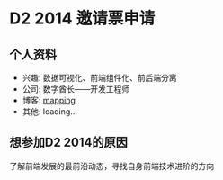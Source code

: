 # D2 2014 邀请票申请

## 个人资料

- 兴趣: 数据可视化、前端组件化、前后端分离
- 公司: 数字酋长——开发工程师
- 博客: [mapping](http://www.cnblogs.com/mapping/)
- 其他: loading...

## 想参加D2 2014的原因

了解前端发展的最前沿动态，寻找自身前端技术进阶的方向
